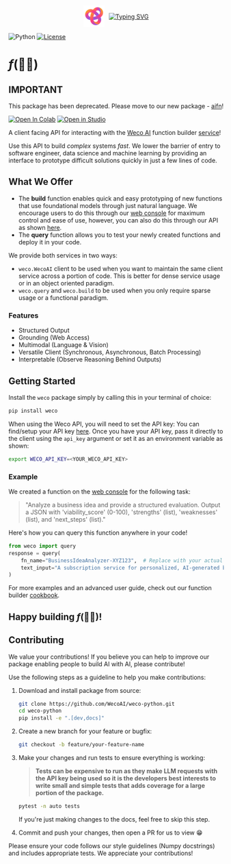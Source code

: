 <div align="center" style="display: flex; align-items: center; justify-content: center;">
  <img src=".overrides/.icons/custom/weco.svg" alt="Weco AI" style="height: 50px; margin-right: 10px;">
  <a href="https://git.io/typing-svg"><img src="https://readme-typing-svg.demolab.com?font=Georgia&size=32&duration=4000&pause=400&color=FD4578&vCenter=true&multiline=false&width=200&height=50&lines=Weco+Client" alt="Typing SVG" /></a>
</div>

![Python](https://img.shields.io/badge/Python-3.10.14-blue)
[![License](https://img.shields.io/badge/License-MIT-green.svg)](https://opensource.org/licenses/MIT)

# $f$(👷‍♂️)

## IMPORTANT

This package has been deprecated. Please move to our new package - [aifn](https://github.com/WecoAI/aifn-python)!

<a href="https://colab.research.google.com/github/WecoAI/weco-python/blob/main/examples/cookbook.ipynb" target="_parent"><img src="https://colab.research.google.com/assets/colab-badge.svg" alt="Open In Colab" width=110 height=20/></a>
<a target="_blank" href="https://lightning.ai/new?repo_url=https%3A%2F%2Fgithub.com%2FWecoAI%2Fweco-python%2Fblob%2Fmain%2Fexamples%2Fcookbook.ipynb"><img src="https://pl-bolts-doc-images.s3.us-east-2.amazonaws.com/app-2/studio-badge.svg" alt="Open in Studio" width=100 height=20/></a>

A client facing API for interacting with the [Weco AI](https://www.weco.ai/) function builder [service](https://www.aifunction.com)!

Use this API to build *complex* systems *fast*. We lower the barrier of entry to software engineer, data science and machine learning by providing an interface to prototype difficult solutions quickly in just a few lines of code.

## What We Offer

- The **build** function enables quick and easy prototyping of new functions that use foundational models through just natural language. We encourage users to do this through our [web console](https://www.aifunction.com) for maximum control and ease of use, however, you can also do this through our API as shown [here](examples/cookbook.ipynb).
- The **query** function allows you to test your newly created functions and deploy it in your code.

We provide both services in two ways:
- `weco.WecoAI` client to be used when you want to maintain the same client service across a portion of code. This is better for dense service usage or in an object oriented paradigm.
- `weco.query` and `weco.build` to be used when you only require sparse usage or a functional paradigm.

### Features
- Structured Output
- Grounding (Web Access)
- Multimodal (Language & Vision)
- Versatile Client (Synchronous, Asynchronous, Batch Processing)
- Interpretable (Observe Reasoning Behind Outputs)

## Getting Started

Install the `weco` package simply by calling this in your terminal of choice:
```bash
pip install weco
```

When using the Weco API, you will need to set the API key:
You can find/setup your API key [here](https://www.aifunction.com/account/api-keys). Once you have your API key, pass it directly to the client using the `api_key` argument or set it as an environment variable as shown:
```bash
export WECO_API_KEY=<YOUR_WECO_API_KEY>
```

### Example

We created a function on the [web console](https://www.aifunction.com) for the following task:
> "Analyze a business idea and provide a structured evaluation. Output a JSON with 'viability_score' (0-100), 'strengths' (list), 'weaknesses' (list), and 'next_steps' (list)."

Here's how you can query this function anywhere in your code!
```python
from weco import query
response = query(
    fn_name="BusinessIdeaAnalyzer-XYZ123",  # Replace with your actual function name
    text_input="A subscription service for personalized, AI-generated bedtime stories for children."
)
```
For more examples and an advanced user guide, check out our function builder [cookbook](examples/cookbook.ipynb).

## Happy building $f$(👷‍♂️)!

## Contributing

We value your contributions! If you believe you can help to improve our package enabling people to build AI with AI, please contribute!

Use the following steps as a guideline to help you make contributions:

1. Download and install package from source:
   ```bash
   git clone https://github.com/WecoAI/weco-python.git
   cd weco-python
   pip install -e ".[dev,docs]"
   ```

2. Create a new branch for your feature or bugfix:
   ```bash
   git checkout -b feature/your-feature-name
   ```

3. Make your changes and run tests to ensure everything is working:
   
   > **Tests can be expensive to run as they make LLM requests with the API key being used so it is the developers best interests to write small and simple tests that adds coverage for a large portion of the package.**
   
   ```bash
   pytest -n auto tests
   ```
   If you're just making changes to the docs, feel free to skip this step.

4. Commit and push your changes, then open a PR for us to view 😁

Please ensure your code follows our style guidelines (Numpy docstrings) and includes appropriate tests. We appreciate your contributions!

